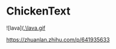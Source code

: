 # ChickenText


![lava]([.\lava.gif](https://github.com/CenturyLin/ChickenText/blob/e184e3e1323f13a87f58064e4711916d3022aecb/lava.gif)

https://zhuanlan.zhihu.com/p/641935633
